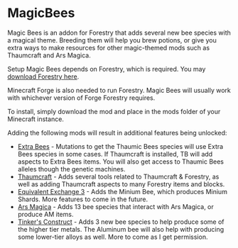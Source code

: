 # MagicBees
Magic Bees is an addon for Forestry that adds several new bee species with a magical theme. Breeding them will help you brew potions, or give you extra ways to make resources for other magic-themed mods such as Thaumcraft and Ars Magica.

Setup
Magic Bees depends on Forestry, which is required. You may [download Forestry here](http://www.curse.com/mc-mods/minecraft/forestry).

Minecraft Forge is also needed to run Forestry. Magic Bees will usually work with whichever version of Forge Forestry requires.

To install, simply download the mod and place in the mods folder of your Minecraft instance.

Adding the following mods will result in additional features being unlocked:
 * [Extra Bees](http://www.minecraftforum.net/forums/mapping-and-modding/minecraft-mods/1284348-1-7-10-1-6-4-forestry-binnies-mods-1-8-0-2-0-dev) - Mutations to get the Thaumic Bees species will use Extra Bees species in some cases. If Thaumcraft is installed, TB will add aspects to Extra Bees items. You will also get access to Thaumic Bees alleles though the genetic machines.
 * [Thaumcraft](http://www.minecraftforum.net/forums/mapping-and-modding/minecraft-mods/1292130-thaumcraft-4-2-3-0-updated-2015-1-5) - Adds several tools related to Thaumcraft & Forestry, as well as adding Thaumcraft aspects to many Forestry items and blocks.
 * [Equivalent Exchange 3](http://www.minecraftforum.net/forums/mapping-and-modding/minecraft-mods/1286564-equivalent-exchange-3-0-1-142) - Adds the Minium Bee, which produces Minium Shards. More features to come in the future.
 * [Ars Magica](http://www.minecraftforum.net/forums/mapping-and-modding/minecraft-mods/1286036-ars-magica-v5-52-014-updated-august-2-1-5-2) - Adds 13 bee species that interact with Ars Magica, or produce AM items.
 * [Tinker's Construct](http://www.minecraftforum.net/forums/mapping-and-modding/minecraft-mods/2218638-tinkers-construct) - Adds 3 new bee species to help produce some of the higher tier metals. The Aluminum bee will also help with producing some lower-tier alloys as well.
More to come as I get permission.
